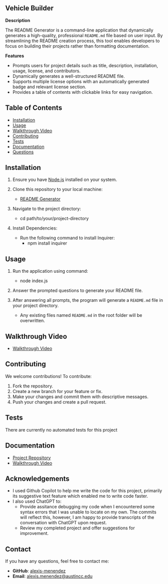 ##  Vehicle Builder
**Description**

The README Generator is a command-line application that dynamically generates a high-quality, professional `README.md` file based on user input. By streamlining the README creation process, this tool enables developers to focus on building their projects rather than formatting documentation. 

**Features**

* Prompts users for project details such as title, description, installation, usage, license, and contributors.
* Dynamically generates a well-structured README file.
* Supports multiple license options with an automatically generated badge and relevant license section.
* Provides a table of contents with clickable links for easy navigation.

## Table of Contents

* [Installation](#installation)
* [Usage](#usage)
* [Walkthrough Video](#walkthrough-video)
* [Contributing](#contributing)
* [Tests](#tests)
* [Documentation](#documentation)
* [Questions](#questions)


## Installation

1. Ensure you have [Node.js](https://nodejs.org/) installed on your system.
   
3. Clone this repository to your local machine:
	* [README Generator](https://github.com/alexis-menendez/README.generator)

4. Navigate to the project directory:
	* cd path/to/your/project-directory

5. Install Dependencies:
	* Run the following command to install Inquirer:
	  * npm install inquirer
   
## Usage

1. Run the application using command:
	* node index.js

2. Answer the prompted questions to generate your README file.
   
4. After answering all prompts, the program will generate a `README.md` file in your project directory.
	* Any existing files named `README.md` in the root folder will be overwritten.


## Walkthrough Video
* [Walkthrough Video](https://drive.google.com/file/d/14fNHr6ljklKIVxZLGjrQYazJVIQ5U0Rg/view?usp=sharing)

## Contributing

We welcome contributions! To contribute:

1. Fork the repository.
2. Create a new branch for your feature or fix.
3. Make your changes and commit them with descriptive messages.
4. Push your changes and create a pull request.


## Tests

There are currently no automated tests for this project

## Documentation

* [Project Repository](https://github.com/alexis-menendez/README.generator)
* [Walkthrough Video](https://drive.google.com/file/d/14fNHr6ljklKIVxZLGjrQYazJVIQ5U0Rg/view?usp=sharing)

## Acknowledgements

* I used Github Copilot to help me write the code for this project, primarily its suggestive text feature which enabled me to write code faster.
* I also used ChatGPT to:
  	* Provide assitance debugging my code when I encountered some syntax errors that I was unable to locate on my own. The commits will reflect this, however, I am happy to provide transcripts of the conversation with ChatGPT upon request.
  	* Review my completed project and offer suggestions for improvement.

## Contact

If you have any questions, feel free to contact me:

*  **GitHub**: [alexis-menendez](https://github.com/alexis-menendez)
*  **Email**: alexis.menendez@austincc.edu


